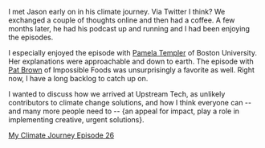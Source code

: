 I met Jason early on in his climate journey. Via Twitter I think? We exchanged a couple of thoughts online and then had a coffee. A few months later, he had his podcast up and running and I had been enjoying the episodes.

I especially enjoyed the episode with [Pamela Templer](https://www.myclimatejourney.co/episodes/pamela-templer) of Boston University. Her explanations were approachable and down to earth. The episode with [Pat Brown](https://www.myclimatejourney.co/episodes/pat-brown) of Impossible Foods was unsurprisingly a favorite as well. Right now, I have a long backlog to catch up on.

I wanted to discuss how we arrived at Upstream Tech, as unlikely contributors to climate change solutions, and how I think everyone can -- and many more people need to -- {an appeal for impact, play a role in implementing creative, urgent solutions}.

[My Climate Journey Episode 26](https://www.myclimatejourney.co/episodes/marshall-moutenot)

